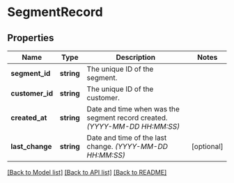 # SegmentRecord

## Properties
Name | Type | Description | Notes
------------ | ------------- | ------------- | -------------
**segment_id** | **string** | The unique ID of the segment. | 
**customer_id** | **string** | The unique ID of the customer. | 
**created_at** | **string** | Date and time when was the segment record created. *(YYYY-MM-DD HH:MM:SS)* | 
**last_change** | **string** | Date and time of the last change. *(YYYY-MM-DD HH:MM:SS)* | [optional] 

[[Back to Model list]](../../README.md#documentation-for-models) [[Back to API list]](../../README.md#documentation-for-api-endpoints) [[Back to README]](../../README.md)

